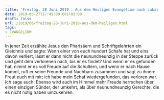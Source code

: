 ```yaml
---
title: 'Freitag, 28 Juni 2019 : Aus dem Heiligen Evangelium nach Lukas - Lk 15,3-7.'
date: 2019-06-27T17:45:00.001+02:00
draft: false
url: /2019/06/freitag-28-juni-2019-aus-dem-heiligen.html
tags: 
- EVANGELIUM
---
```


In jener Zeit erzählte Jesus den Pharisäern und Schriftgelehrten ein Gleichnis und sagte: Wenn einer von euch hundert Schafe hat und eins davon verliert, lässt er dann nicht die neunundneunzig in der Steppe zurück und geht dem verlorenen nach, bis er es findet? Und wenn er es gefunden hat, nimmt er es voll Freude auf die Schultern, und wenn er nach Hause kommt, ruft er seine Freunde und Nachbarn zusammen und sagt zu ihnen: Freut euch mit mir; ich habe mein Schaf wiedergefunden, das verloren war. Ich sage euch: Ebenso wird auch im Himmel mehr Freude herrschen über einen einzigen Sünder, der umkehrt, als über neunundneunzig Gerechte, die es nicht nötig haben umzukehren.